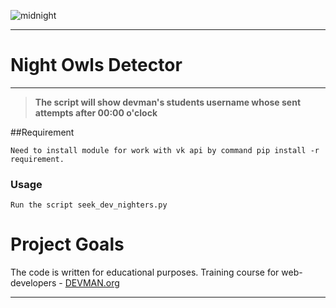 
![midnight](https://cloud.githubusercontent.com/assets/22424468/21741818/bdba2fe4-d50b-11e6-86c7-fe6cd72fb81b.jpg)
____
# Night Owls Detector
____

> **The script will show devman's students username whose sent  attempts after 00:00 o'clock**

##Requirement


    Need to install module for work with vk api by command pip install -r requirement.
### Usage
    Run the script seek_dev_nighters.py

# Project Goals

The code is written for educational purposes. Training course for web-developers - [DEVMAN.org](https://devman.org)
____


